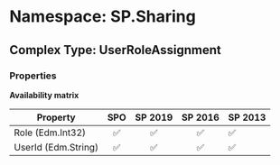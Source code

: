# Namespace: SP.Sharing

## Complex Type: UserRoleAssignment

### Properties

**Availability matrix**

Property | SPO | SP 2019 | SP 2016 | SP 2013
----------|:---:|:-------:|:-------:|:-------
Role (Edm.Int32) | ✅ | ✅ | ✅ | ✅
UserId (Edm.String) | ✅ | ✅ | ✅ | ✅